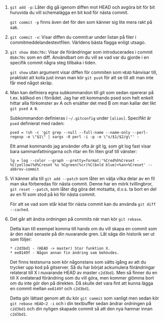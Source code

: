 1.  `git add -p`: Låter dig gå igenom diffen mot HEAD och avgöra bit
	för bit huruvida du vill schemalägga en bit kod för nästa commit.

	`git commit -p` finns även det för den som känner sig lite mera
	rakt på sak.

2.  `git commit -v`: Visar diffen du commit:ar under listan på filer i
	commitmeddelandestextfilen. Världens bästa flagga enligt utsago.

3.  `git show 8b8c70c`: Visar de förändringar som introducerades i
    commit `8b8c70c` som en diff. Användbart om du vill se vad var du
    gjorde i en specifik commit några steg tillbaka i tiden.

    `git show` utan argument visar diffen för commiten som `HEAD`
    hänvisar till, praktiskt att kolla just innan man kör `git push`
    för att se till att man inte får med något skräp.

4.  Man kan definiera egna subkommandon till git som sedan opererar på
    t.ex. källkod en i förrådet. Jag har ett kommando psed som helt
    enkelt hittar alla förkomster av A och ersätter det med B om man
    kallar det likt `git psed A B`.

	Subkommandon definieras i `~/.gitconfig` under
    `[alias]`. Specifikt är `psed` definierat med raden:

	```
	psed = !sh -c 'git grep --null --full-name --name-only --perl-regexp -e \"$1\" | xargs -0 perl -i -p -e \"s/$1/$2/g\"' -
	```

	Ett annat kommando jag använder ofta är git lg, som git log fast
    visar bara sammanfattningarna och ritar en fin liten graf till
    vänster:

	```
	lg = log --color --graph --pretty=format:'%Cred%h%Creset -%C(yellow)%d%Creset %s %Cgreen(%cr)%C(bold blue)<%an>%Creset' --abbrev-commit
	```

5.  Vi känner alla till `git add --patch` som låter en välja vilka
    delar av en fil man ska förberedas för nästa commit. Denne har en
    mörk tvillingbror, `git reset --patch`, som låter dig göra det
    motsatta, d.v.s. ta bort en del av en fil som stod på kö för nästa
    commit.

	För att se vad som står köat för nästa commit kan du använda `git
    diff --cached`.

6.  Det går att ändra ordningen på commits när man kör `git rebase`.

	Detta kan till exempel komma till hands om du vill skapa en commit
    som är den näst senaste på din nuvarande gren. Låt säga din
    historik ser ut som följer:

	```
	* c2d3bd1 - (HEAD -> master) Stor funktion X.
    * ee8149f - Någon annan fin ändring som behövdes.
	```

	Det finns testsnurra som kör någonstans som sätts igång av att du
    trycker upp kod på gitserver. Så du har börjat ackumulera
    förändringar relaterat till X i nuvarande HEAD av master
    `c2d3bd1`. Men så finner du en till X orelaterad förändring som du
    vill göra, men kommer glömma bort om du inte gör den på
    direkten. Då skulle det vara fint att kunna lägga en commit mellan
    `ee8149f` och `c2d3bd1`.

	Detta gör lättast genom att du kör `git commit` som vanligt men
    sedan kör `git rebase HEAD~2 -i` och i din textbuffer sedan ändrar
    ordningen på `c2d3bd1` och din nyligen skapade commit så att den nya
    hamnar innan `c2d3bd1`.
